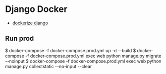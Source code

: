 # Django Docker

- [dockerize django](https://testdriven.io/blog/dockerizing-django-with-postgres-gunicorn-and-nginx/#project-setup)

## Run prod

$ docker-compose -f docker-compose.prod.yml up -d --build
$ docker-compose -f docker-compose.prod.yml exec web python manage.py migrate --noinput
$ docker-compose -f docker-compose.prod.yml exec web python manage.py collectstatic --no-input --clear

